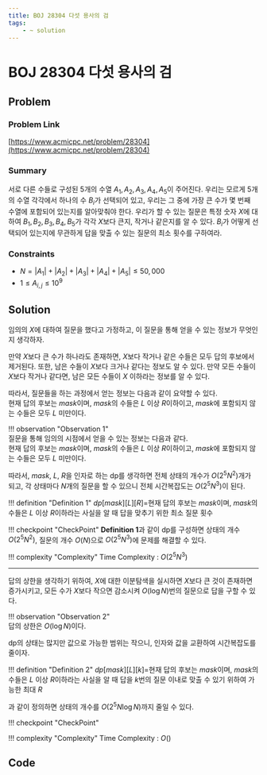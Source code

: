 ```yaml
---
title: BOJ 28304 다섯 용사의 검
tags:
    - ~ solution
---
```


# BOJ 28304 다섯 용사의 검

## Problem

### Problem Link
[https://www.acmicpc.net/problem/28304](https://www.acmicpc.net/problem/28304)

### Summary
서로 다른 수들로 구성된 $5$개의 수열 $A_1, A_2, A_3, A_4, A_5$이 주어진다.
우리는 모르게 $5$개의 수열 각각에서 하나의 수 $B_i$가 선택되어 있고, 우리는 그 중에 가장 큰 수가 몇 번째 수열에 포함되어 있는지를 알아맞춰야 한다.
우리가 할 수 있는 질문은 특정 숫자 $X$에 대하여 $B_1, B_2, B_3, B_4, B_5$가 각각 $X$보다 큰지, 작거나 같은지를 알 수 있다.
$B_i$가 어떻게 선택되어 있는지에 무관하게 답을 맞출 수 있는 질문의 최소 횟수를 구하여라.

### Constraints
- $N=|A_1|+|A_2|+|A_3|+|A_4|+|A_5| \le 50, 000$
- $1 \le A_{i, j} \le 10^9$

## Solution

임의의 $X$에 대하여 질문을 했다고 가정하고, 이 질문을 통해 얻을 수 있는 정보가 무엇인지 생각하자.

만약 $X$보다 큰 수가 하나라도 존재하면, $X$보다 작거나 같은 수들은 모두 답의 후보에서 제거된다.
또한, 남은 수들이 $X$보다 크거나 같다는 정보도 알 수 있다.
만약 모든 수들이 $X$보다 작거나 같다면, 남은 모든 수들이 $X$ 이하라는 정보를 알 수 있다.

따라서, 질문들을 하는 과정에서 얻는 정보는 다음과 같이 요약할 수 있다.  
현재 답의 후보는 $mask$이며, $mask$의 수들은 $L$ 이상 $R$이하이고, $mask$에 포함되지 않는 수들은 모두 $L$ 미만이다.

!!! observation "Observation 1"    
    질문을 통해 임의의 시점에서 얻을 수 있는 정보는 다음과 같다.  
    현재 답의 후보는 $mask$이며, $mask$의 수들은 $L$ 이상 $R$이하이고, $mask$에 포함되지 않는 수들은 모두 $L$ 미만이다.

따라서, $mask$, $L$, $R$을 인자로 하는 dp를 생각하면 전체 상태의 개수가 $O(2^5N^2)$개가 되고, 각 상태마다 $N$개의 질문을 할 수 있으니 전체 시간복잡도는 $O(2^5N^3)$이 된다.

!!! definition "Definition 1"
    $dp[mask][L][R]=$현재 답의 후보는 $mask$이며, $mask$의 수들은 $L$ 이상 $R$이하라는 사실을 알 때 답을 맞추기 위한 최소 질문 횟수  

!!! checkpoint "CheckPoint"
    **Definition 1**과 같이 dp를 구성하면 상태의 개수 $O(2^5N^2)$, 질문의 개수 $O(N)$으로 $O(2^5N^3)$에 문제를 해결할 수 있다.

!!! complexity "Complexity"
    Time Complexity : $O(2^5N^3)$

---

답의 상한을 생각하기 위하여, $X$에 대한 이분탐색을 실시하면 $X$보다 큰 것이 존재하면 증가시키고, 모든 수가 $X$보다 작으면 감소시켜 $O(\log N)$번의 질문으로 답을 구할 수 있다.

!!! observation "Observation 2"    
    답의 상한은 $O(\log N)$이다.

dp의 상태는 많지만 값으로 가능한 범위는 작으니, 인자와 값을 교환하여 시간복잡도를 줄이자.

!!! definition "Definition 2"
    $dp[mask][L][k]=$현재 답의 후보는 $mask$이며, $mask$의 수들은 $L$ 이상 $R$이하라는 사실을 알 때 답을 $k$번의 질문 이내로 맞출 수 있기 위하여 가능한 최대 $R$  

과 같이 정의하면 상태의 개수를 $O(2^5N\log N)$까지 줄일 수 있다.  



!!! checkpoint "CheckPoint"
    

!!! complexity "Complexity"
    Time Complexity : $O()$

## Code
``` cpp linenums="1"

```